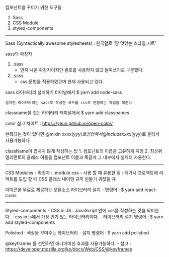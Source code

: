컴포넌트를 꾸미기 위한 도구들1. Sass2. CSS Module3. styled-components--------------------------------------------------------------------------Sass (Syntactically awesome stylesheets) : 한국말로 '짱 멋있는 스타일 시트'sass의 확장자1) .sass	- 먼저 나온 확장자이지만 괄호를 사용하지 않고 들여쓰기로 구분했다.2) .scss	- css 문법을 적용하였으며 현재 사용되고 있다.	sass 라이브러리 설치하기	터미널에서 $ yarn add node-sass		설치한 라이브러리는 sass로 작성한 코드를 css로 변환하는 작업을 해준다.	classname을 짓는 라이러리	터미널에서 $ yarn add classnames	color 참고 차이트 : https://yeun.github.io/open-color/반복되는 것이 있다면	@mixin xxxx($yyy) {} 로 선언해서	@include xxxx($yyy)로 불러서 사용가능하다.	className이 겹치지 않게 작성하는 팁	1.	컴포넌트의 이름을 고유하게 지정	2.	최상위 엘리먼트의 클래스 이름을 컴포넌트 이름과 똑같게 그 내부에서 셀렉터 사용한다.--------------------------------------------------------------------------CSS Modules	- 확장자 : .module.css	- 사용 할 때 유용한 점 : 레거시 프로젝트에 리액트를 도입 할 때 CSS 클래스 네이밍 규칙 만들기 귀찮을 때	아이콘을 무료로 제공하는 오픈소스 라이브러리 설치	- 명령어 : $ yarn add react-icons--------------------------------------------------------------------------Styled-components	- CSS in JS : JavaScript 안에 css를 작성하는 것을 의미한다.	- css in js에서 가장 인기 있는 라이브러리이다.	- 라이브러리 설치 명령어 : $ yarn add styled-componentsPolished : 색상을 꾸며주는 라이브러리	- 설치 명령어 : $ yarn add polished	@keyframes 를 선언하면 애니메이션 효과를 사용가능하다.	- 참고 : https://developer.mozilla.org/ko/docs/Web/CSS/@keyframes